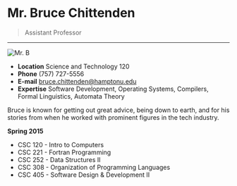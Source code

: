 # Mr. Bruce Chittenden

> Assistant Professor

---

![Mr. B](http://img.hamptonu.edu/profile/chittenden_bruce.jpg)

- **Location** Science and Technology 120
- **Phone** (757) 727-5556
- **E-mail** bruce.chittenden@hamptonu.edu
- **Expertise** Software Development, Operating Systems, Compilers, Formal Linguistics, Automata Theory

Bruce is known for getting out great advice, being down to earth, and for his stories from when he worked with prominent figures in the tech industry.

**Spring 2015**

- CSC 120 - Intro to Computers
- CSC 221 - Fortran Programming
- CSC 252 - Data Structures II
- CSC 308 - Organization of Programming Languages
- CSC 405 - Software Design & Development II

